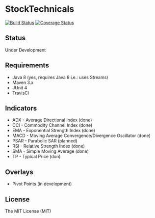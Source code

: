 # StockTechnicals

[![Build Status](https://travis-ci.org/jasonlam604/StockTechnicals.svg?branch=master)](https://travis-ci.org/jasonlam604/StockTechnicals)
[![Coverage Status](https://coveralls.io/repos/github/jasonlam604/StockTechnicals/badge.svg)](https://coveralls.io/github/jasonlam604/StockTechnicals)

## Status

Under Development

## Requirements

* Java 8 (yes, requires Java 8 i.e.: uses Streams)
* Maven 3.x
* JUnit 4
* TravisCI

## Indicators

* ADX - Average Directional Index (done)
* CCI - Commodity Channel Index  (done)
* EMA - Exponential Strength Index (done)
* MACD - Moving Average Convergence/Divergence Oscillator (done)
* PSAR - Parabolic SAR (planned)
* RSI - Relative Strength Index (done)
* SMA - Simple Moving Average (done)
* TP - Typical Price (don)

## Overlays

* Pivot Points (in development)

## License

The MIT License (MIT)